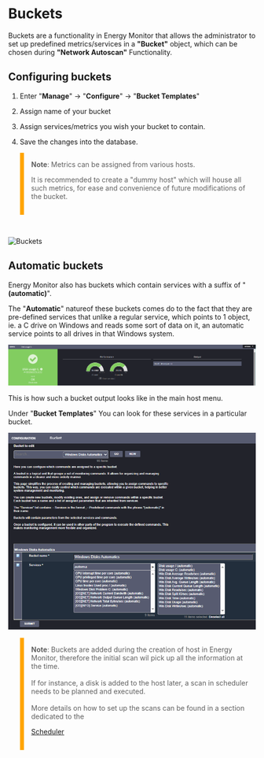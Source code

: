 # Buckets

Buckets are a functionality in Energy Monitor that allows the administrator to set up predefined metrics/services in a **"Bucket"** object, which can be chosen during **"Network Autoscan"** Functionality.

## Configuring buckets

1. Enter "**Manage**" -> "**Configure**" -> "**Bucket Templates**"

2. Assign name of your bucket

3. Assign services/metrics you wish your bucket to contain. 

4. Save the changes into the database.

<blockquote style="border-left: 8px solid orange; padding: 15px;"> <b>Note</b>: 
Metrics can be assigned from various hosts. 

It is recommended to create a "dummy host" which will house all such metrics, for ease and convenience of future modifications of the bucket. 
</blockquote>
<br>

![Buckets](/media/05_00_12_01_Buckets.png)


## Automatic buckets

Energy Monitor also has buckets which contain services with a suffix of "**(automatic)**".

The "**Automatic**" natureof these buckets comes do to the fact that they are pre-defined services that unlike a regular service, which points to 1 object, ie. a C drive on Windows and reads some sort of data on it, an automatic service points to all drives in that Windows system. 

![Buckets](/media/05_00_12_02_Buckets.png)

This is how such a bucket output looks like in the main host menu.

Under "**Bucket Templates**" You can look for these services in a particular bucket.

![Buckets](/media/05_00_12_03_Buckets.png)



<blockquote style="border-left: 8px solid orange; padding: 15px;"> <b>Note</b>: 
Buckets are added during the creation of host in Energy Monitor, therefore the initial scan wil pick up all the information at the time.
<br></br>
If for instance, a disk is added to the host later, a scan in scheduler needs to be planned and executed.
<br></br>
More details on how to set up the scans can be found in a section dedicated to the

[Scheduler](https://kb.monitor.energylogserver.com/en/latest/05-00-00-System_Configuration/05-00-11-Scheduler.html#scheduler)
</blockquote>

